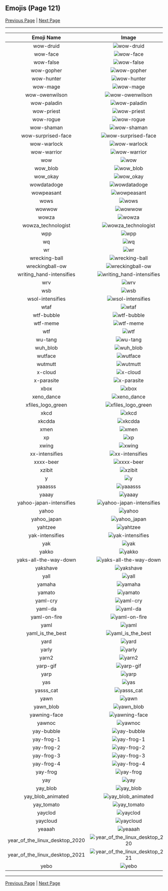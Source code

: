
## Emojis (Page 121)

[Previous Page](/docs/hc/page-w-0120.md)
  | [Next Page](/docs/hc/page-y-0122.md)

<hr />

|Emoji Name|Image|
| :-: | :-: |
|wow-druid| ![wow-druid](/emojis/hc/wow-druid.png)|
|wow-face| ![wow-face](/emojis/hc/wow-face.gif)|
|wow-false| ![wow-false](/emojis/hc/wow-false.gif)|
|wow-gopher| ![wow-gopher](/emojis/hc/wow-gopher.png)|
|wow-hunter| ![wow-hunter](/emojis/hc/wow-hunter.png)|
|wow-mage| ![wow-mage](/emojis/hc/wow-mage.png)|
|wow-owenwilson| ![wow-owenwilson](/emojis/hc/wow-owenwilson.png)|
|wow-paladin| ![wow-paladin](/emojis/hc/wow-paladin.png)|
|wow-priest| ![wow-priest](/emojis/hc/wow-priest.png)|
|wow-rogue| ![wow-rogue](/emojis/hc/wow-rogue.png)|
|wow-shaman| ![wow-shaman](/emojis/hc/wow-shaman.png)|
|wow-surprised-face| ![wow-surprised-face](/emojis/hc/wow-surprised-face.gif)|
|wow-warlock| ![wow-warlock](/emojis/hc/wow-warlock.png)|
|wow-warrior| ![wow-warrior](/emojis/hc/wow-warrior.png)|
|wow| ![wow](/emojis/hc/wow.gif)|
|wow_blob| ![wow_blob](/emojis/hc/wow_blob.png)|
|wow_okay| ![wow_okay](/emojis/hc/wow_okay.gif)|
|wowdatadoge| ![wowdatadoge](/emojis/hc/wowdatadoge.png)|
|wowpeasant| ![wowpeasant](/emojis/hc/wowpeasant.jpg)|
|wows| ![wows](/emojis/hc/wows.gif)|
|wowwow| ![wowwow](/emojis/hc/wowwow.gif)|
|wowza| ![wowza](/emojis/hc/wowza.png)|
|wowza_technologist| ![wowza_technologist](/emojis/hc/wowza_technologist.png)|
|wpp| ![wpp](/emojis/hc/wpp.png)|
|wq| ![wq](/emojis/hc/wq.png)|
|wr| ![wr](/emojis/hc/wr.gif)|
|wrecking-ball| ![wrecking-ball](/emojis/hc/wrecking-ball.gif)|
|wreckingball-ow| ![wreckingball-ow](/emojis/hc/wreckingball-ow.jpg)|
|writing_hand-intensifies| ![writing_hand-intensifies](/emojis/hc/writing_hand-intensifies.gif)|
|wrv| ![wrv](/emojis/hc/wrv.png)|
|wsb| ![wsb](/emojis/hc/wsb.png)|
|wsol-intensifies| ![wsol-intensifies](/emojis/hc/wsol-intensifies.gif)|
|wtaf| ![wtaf](/emojis/hc/wtaf.png)|
|wtf-bubble| ![wtf-bubble](/emojis/hc/wtf-bubble.gif)|
|wtf-meme| ![wtf-meme](/emojis/hc/wtf-meme.jpg)|
|wtf| ![wtf](/emojis/hc/wtf.png)|
|wu-tang| ![wu-tang](/emojis/hc/wu-tang.jpg)|
|wuh_blob| ![wuh_blob](/emojis/hc/wuh_blob.png)|
|wutface| ![wutface](/emojis/hc/wutface.png)|
|wutmutt| ![wutmutt](/emojis/hc/wutmutt.gif)|
|x-cloud| ![x-cloud](/emojis/hc/x-cloud.png)|
|x-parasite| ![x-parasite](/emojis/hc/x-parasite.gif)|
|xbox| ![xbox](/emojis/hc/xbox.png)|
|xeno_dance| ![xeno_dance](/emojis/hc/xeno_dance.gif)|
|xfiles_logo_green| ![xfiles_logo_green](/emojis/hc/xfiles_logo_green.jpg)|
|xkcd| ![xkcd](/emojis/hc/xkcd.png)|
|xkcdda| ![xkcdda](/emojis/hc/xkcdda.png)|
|xmen| ![xmen](/emojis/hc/xmen.png)|
|xp| ![xp](/emojis/hc/xp.png)|
|xwing| ![xwing](/emojis/hc/xwing.png)|
|xx-intensifies| ![xx-intensifies](/emojis/hc/xx-intensifies.gif)|
|xxxx-beer| ![xxxx-beer](/emojis/hc/xxxx-beer.png)|
|xzibit| ![xzibit](/emojis/hc/xzibit.png)|
|y| ![y](/emojis/hc/y.gif)|
|yaaasss| ![yaaasss](/emojis/hc/yaaasss.png)|
|yaaay| ![yaaay](/emojis/hc/yaaay.gif)|
|yahoo-japan-intensifies| ![yahoo-japan-intensifies](/emojis/hc/yahoo-japan-intensifies.gif)|
|yahoo| ![yahoo](/emojis/hc/yahoo.jpg)|
|yahoo_japan| ![yahoo_japan](/emojis/hc/yahoo_japan.png)|
|yahtzee| ![yahtzee](/emojis/hc/yahtzee.jpg)|
|yak-intensifies| ![yak-intensifies](/emojis/hc/yak-intensifies.gif)|
|yak| ![yak](/emojis/hc/yak.jpg)|
|yakko| ![yakko](/emojis/hc/yakko.png)|
|yaks-all-the-way-down| ![yaks-all-the-way-down](/emojis/hc/yaks-all-the-way-down.gif)|
|yakshave| ![yakshave](/emojis/hc/yakshave.png)|
|yall| ![yall](/emojis/hc/yall.jpg)|
|yamaha| ![yamaha](/emojis/hc/yamaha.png)|
|yamato| ![yamato](/emojis/hc/yamato.jpg)|
|yaml-cry| ![yaml-cry](/emojis/hc/yaml-cry.png)|
|yaml-da| ![yaml-da](/emojis/hc/yaml-da.png)|
|yaml-on-fire| ![yaml-on-fire](/emojis/hc/yaml-on-fire.gif)|
|yaml| ![yaml](/emojis/hc/yaml.png)|
|yaml_is_the_best| ![yaml_is_the_best](/emojis/hc/yaml_is_the_best.png)|
|yard| ![yard](/emojis/hc/yard.png)|
|yarly| ![yarly](/emojis/hc/yarly.png)|
|yarn2| ![yarn2](/emojis/hc/yarn2.png)|
|yarp-gif| ![yarp-gif](/emojis/hc/yarp-gif.gif)|
|yarp| ![yarp](/emojis/hc/yarp.jpg)|
|yas| ![yas](/emojis/hc/yas.png)|
|yasss_cat| ![yasss_cat](/emojis/hc/yasss_cat.png)|
|yawn| ![yawn](/emojis/hc/yawn.png)|
|yawn_blob| ![yawn_blob](/emojis/hc/yawn_blob.png)|
|yawning-face| ![yawning-face](/emojis/hc/yawning-face.gif)|
|yawnoc| ![yawnoc](/emojis/hc/yawnoc.png)|
|yay-bubble| ![yay-bubble](/emojis/hc/yay-bubble.gif)|
|yay-frog-1| ![yay-frog-1](/emojis/hc/yay-frog-1.gif)|
|yay-frog-2| ![yay-frog-2](/emojis/hc/yay-frog-2.gif)|
|yay-frog-3| ![yay-frog-3](/emojis/hc/yay-frog-3.gif)|
|yay-frog-4| ![yay-frog-4](/emojis/hc/yay-frog-4.gif)|
|yay-frog| ![yay-frog](/emojis/hc/yay-frog.gif)|
|yay| ![yay](/emojis/hc/yay.gif)|
|yay_blob| ![yay_blob](/emojis/hc/yay_blob.png)|
|yay_blob_animated| ![yay_blob_animated](/emojis/hc/yay_blob_animated.gif)|
|yay_tomato| ![yay_tomato](/emojis/hc/yay_tomato.gif)|
|yayclod| ![yayclod](/emojis/hc/yayclod.png)|
|yaycloud| ![yaycloud](/emojis/hc/yaycloud.png)|
|yeaaah| ![yeaaah](/emojis/hc/yeaaah.gif)|
|year_of_the_linux_desktop_2020| ![year_of_the_linux_desktop_2020](/emojis/hc/year_of_the_linux_desktop_2020.png)|
|year_of_the_linux_desktop_2021| ![year_of_the_linux_desktop_2021](/emojis/hc/year_of_the_linux_desktop_2021.png)|
|yebo| ![yebo](/emojis/hc/yebo.png)|

<hr/>

[Previous Page](/docs/hc/page-w-0120.md)
  | [Next Page](/docs/hc/page-y-0122.md)